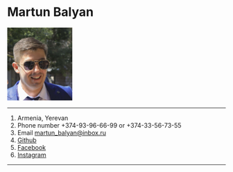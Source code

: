 # Martun Balyan 
  <div>
    <img src="2.png" alt="drawing" width="150"/>
  </div>
  
  ***
1. Armenia, Yerevan
2. Phone number +374-93-96-66-99 or +374-33-56-73-55
3. Email martun_balyan@inbox.ru
4. [Github](https://github.com/Martun93)
5. [Facebook](https://www.facebook.com/profile.php?id=100004591714759)
6. [Instagram](https://www.instagram.com/martunbalyan/)
***